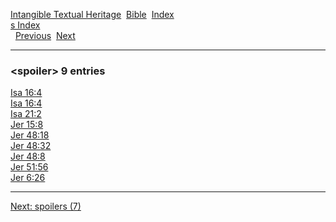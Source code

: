 [Intangible Textual Heritage](../../index)  [Bible](../index) 
[Index](index)   
[s Index](_s_)  
  [Previous](c10802)  [Next](c10804) 

------------------------------------------------------------------------

### &lt;spoiler&gt; 9 entries

[Isa 16:4](../kjv/isa016.htm#004)  
[Isa 16:4](../kjv/isa016.htm#004)  
[Isa 21:2](../kjv/isa021.htm#002)  
[Jer 15:8](../kjv/jer015.htm#008)  
[Jer 48:18](../kjv/jer048.htm#018)  
[Jer 48:32](../kjv/jer048.htm#032)  
[Jer 48:8](../kjv/jer048.htm#008)  
[Jer 51:56](../kjv/jer051.htm#056)  
[Jer 6:26](../kjv/jer006.htm#026)  

------------------------------------------------------------------------

[Next: spoilers (7)](c10804)
